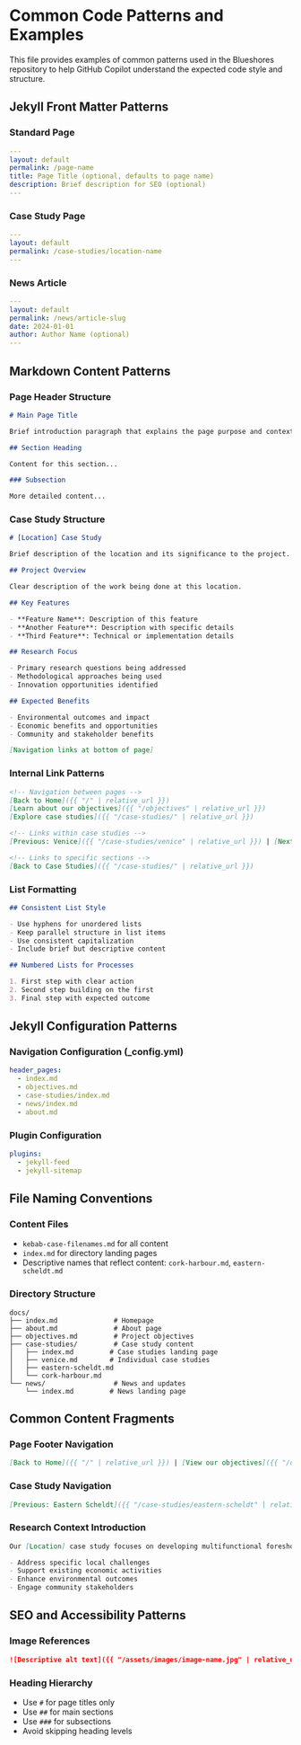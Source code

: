 # Common Code Patterns and Examples

This file provides examples of common patterns used in the Blueshores repository to help GitHub Copilot understand the expected code style and structure.

## Jekyll Front Matter Patterns

### Standard Page
```yaml
---
layout: default
permalink: /page-name
title: Page Title (optional, defaults to page name)
description: Brief description for SEO (optional)
---
```

### Case Study Page
```yaml
---
layout: default
permalink: /case-studies/location-name
---
```

### News Article
```yaml
---
layout: default
permalink: /news/article-slug
date: 2024-01-01
author: Author Name (optional)
---
```

## Markdown Content Patterns

### Page Header Structure
```markdown
# Main Page Title

Brief introduction paragraph that explains the page purpose and context.

## Section Heading

Content for this section...

### Subsection

More detailed content...
```

### Case Study Structure
```markdown
# [Location] Case Study

Brief description of the location and its significance to the project.

## Project Overview

Clear description of the work being done at this location.

## Key Features

- **Feature Name**: Description of this feature
- **Another Feature**: Description with specific details
- **Third Feature**: Technical or implementation details

## Research Focus

- Primary research questions being addressed
- Methodological approaches being used
- Innovation opportunities identified

## Expected Benefits

- Environmental outcomes and impact
- Economic benefits and opportunities  
- Community and stakeholder benefits

[Navigation links at bottom of page]
```

### Internal Link Patterns
```markdown
<!-- Navigation between pages -->
[Back to Home]({{ "/" | relative_url }})
[Learn about our objectives]({{ "/objectives" | relative_url }})
[Explore case studies]({{ "/case-studies/" | relative_url }})

<!-- Links within case studies -->
[Previous: Venice]({{ "/case-studies/venice" | relative_url }}) | [Next: Cork Harbour]({{ "/case-studies/cork-harbour" | relative_url }})

<!-- Links to specific sections -->
[Back to Case Studies]({{ "/case-studies/" | relative_url }})
```

### List Formatting
```markdown
## Consistent List Style

- Use hyphens for unordered lists
- Keep parallel structure in list items
- Use consistent capitalization
- Include brief but descriptive content

## Numbered Lists for Processes

1. First step with clear action
2. Second step building on the first
3. Final step with expected outcome
```

## Jekyll Configuration Patterns

### Navigation Configuration (_config.yml)
```yaml
header_pages:
  - index.md
  - objectives.md
  - case-studies/index.md
  - news/index.md
  - about.md
```

### Plugin Configuration
```yaml
plugins:
  - jekyll-feed
  - jekyll-sitemap
```

## File Naming Conventions

### Content Files
- `kebab-case-filenames.md` for all content
- `index.md` for directory landing pages
- Descriptive names that reflect content: `cork-harbour.md`, `eastern-scheldt.md`

### Directory Structure
```
docs/
├── index.md              # Homepage
├── about.md              # About page
├── objectives.md         # Project objectives
├── case-studies/         # Case study content
│   ├── index.md         # Case studies landing page
│   ├── venice.md        # Individual case studies
│   ├── eastern-scheldt.md
│   └── cork-harbour.md
└── news/                 # News and updates
    └── index.md         # News landing page
```

## Common Content Fragments

### Page Footer Navigation
```markdown
[Back to Home]({{ "/" | relative_url }}) | [View our objectives]({{ "/objectives" | relative_url }}) | [Read the latest news]({{ "/news/" | relative_url }})
```

### Case Study Navigation
```markdown
[Previous: Eastern Scheldt]({{ "/case-studies/eastern-scheldt" | relative_url }}) | [Back to Case Studies]({{ "/case-studies/" | relative_url }})
```

### Research Context Introduction
```markdown
Our [Location] case study focuses on developing multifunctional foreshore solutions that:

- Address specific local challenges
- Support existing economic activities
- Enhance environmental outcomes
- Engage community stakeholders
```

## SEO and Accessibility Patterns

### Image References
```markdown
![Descriptive alt text]({{ "/assets/images/image-name.jpg" | relative_url }})
```

### Heading Hierarchy
- Use `#` for page titles only
- Use `##` for main sections
- Use `###` for subsections
- Avoid skipping heading levels